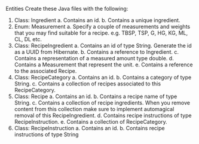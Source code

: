 Entities
Create these Java files with the following:
1. Class: Ingredient
   a. Contains an id.
   b. Contains a unique ingredient.
2. Enum: Measurement
   a. Specify a couple of measurements and weights that you may find suitable for a
   recipe.
   e.g. TBSP, TSP, G, HG, KG, ML, CL, DL etc.
3. Class: RecipeIngredient
   a. Contains an id of type String. Generate the id as a UUID from Hibernate.
   b. Contains a reference to Ingredient.
   c. Contains a representation of a measured amount type double.
   d. Contains a Measurement that represent the unit.
   e. Contains a reference to the associated Recipe.
4. Class: RecipeCategory
   a. Contains an id.
   b. Contains a category of type String.
   c. Contains a collection of recipes associated to this RecipeCategory.
5. Class: Recipe
   a. Contains an id.
   b. Contains a recipe name of type String.
   c. Contains a collection of recipe ingredients.
   When you remove content from this collection make sure to implement automagical
   removal of this RecipeIngredient.
   d. Contains recipe instructions of type RecipeInstruction.
   e. Contains a collection of RecipeCategory.
6. Class: RecipeInstruction
   a. Contains an id.
   b. Contains recipe instructions of type String 

